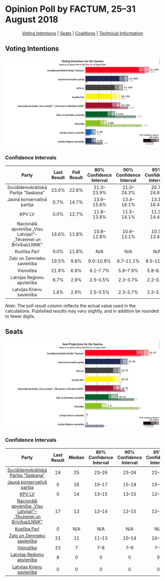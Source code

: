 # Opinion Poll by FACTUM, 25–31 August 2018

<p align="center"><a href="#voting-intentions">Voting Intentions</a> | <a href="#seats">Seats</a> | <a href="#coalitions">Coalitions</a> | <a href="#technical-information">Technical Information</a></p>

## Voting Intentions

![Graph with voting intentions not yet produced](2018-08-31-FACTUM.png "Voting Intentions")

### Confidence Intervals

| Party | Last Result | Poll Result | 80% Confidence Interval | 90% Confidence Interval | 95% Confidence Interval | 99% Confidence Interval |
|:-----:|:-----------:|:-----------:|:-----------------------:|:-----------------------:|:-----------------------:|:-----------------------:|
| Sociāldemokrātiskā Partija “Saskaņa” | 23.0% | 22.6% | 21.3–23.9% |21.0–24.3% |20.7–24.6% |20.1–25.2% |
| Jaunā konservatīvā partija | 0.7% | 14.7% | 13.6–15.8% |13.4–16.1% |13.1–16.4% |12.6–17.0% |
| KPV LV | 0.0% | 12.7% | 11.8–13.8% |11.5–14.1% |11.3–14.4% |10.8–14.9% |
| Nacionālā apvienība „Visu Latvijai!”–„Tēvzemei un Brīvībai/LNNK” | 16.6% | 11.8% | 10.8–12.8% |10.6–13.1% |10.3–13.4% |9.9–13.9% |
| Kustība Par! | 0.0% | 11.8% | N/A |N/A |N/A |N/A |
| Zaļo un Zemnieku savienība | 19.5% | 9.8% | 9.0–10.8% |8.7–11.1% |8.5–11.3% |8.1–11.8% |
| Vienotība | 21.9% | 6.9% | 6.1–7.7% |5.9–7.9% |5.8–8.1% |5.4–8.6% |
| Latvijas Reģionu apvienība | 6.7% | 2.9% | 2.5–3.5% |2.3–3.7% |2.2–3.8% |2.0–4.1% |
| Latvijas Krievu savienība | 1.6% | 2.9% | 2.5–3.5% |2.3–3.7% |2.2–3.8% |2.0–4.1% |

*Note:* The poll result column reflects the actual value used in the calculations. Published results may vary slightly, and in addition be rounded to fewer digits.

## Seats

![Graph with seats not yet produced](2018-08-31-FACTUM-seats.png "Seats")

### Confidence Intervals

| Party | Last Result | Median | 80% Confidence Interval | 90% Confidence Interval | 95% Confidence Interval | 99% Confidence Interval |
|:-----:|:-----------:|:------:|:-----------------------:|:-----------------------:|:-----------------------:|:-----------------------:|
| <a href="#sociāldemokrātiskā-partija-“saskaņa”">Sociāldemokrātiskā Partija “Saskaņa”</a> | 24 | 25 | 23–26 |23–26 |22–27 |22–28 |
| <a href="#jaunā-konservatīvā-partija">Jaunā konservatīvā partija</a> | 0 | 16 | 15–17 |15–18 |15–18 |14–19 |
| <a href="#kpv-lv">KPV LV</a> | 0 | 14 | 13–15 |13–15 |12–15 |12–17 |
| <a href="#nacionālā-apvienība-„visu-latvijai!”–„tēvzemei-un-brīvībai/lnnk”">Nacionālā apvienība „Visu Latvijai!”–„Tēvzemei un Brīvībai/LNNK”</a> | 17 | 13 | 12–14 |12–15 |12–15 |12–15 |
| <a href="#kustība-par!">Kustība Par!</a> | 0 | N/A | N/A |N/A |N/A |N/A |
| <a href="#zaļo-un-zemnieku-savienība">Zaļo un Zemnieku savienība</a> | 21 | 11 | 11–13 |10–14 |10–14 |9–14 |
| <a href="#vienotība">Vienotība</a> | 23 | 7 | 7–8 |7–9 |7–9 |7–10 |
| <a href="#latvijas-reģionu-apvienība">Latvijas Reģionu apvienība</a> | 8 | 0 | 0 |0 |0 |0 |
| <a href="#latvijas-krievu-savienība">Latvijas Krievu savienība</a> | 0 | 0 | 0 |0 |0 |0 |

